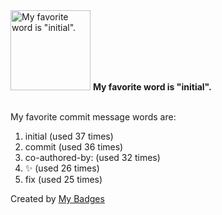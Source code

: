 <img src="https://my-badges.github.io/my-badges/favorite-word.png" alt="My favorite word is &quot;initial&quot;." title="My favorite word is &quot;initial&quot;." width="128">
<strong>My favorite word is &quot;initial&quot;.</strong>
<br><br>

My favorite commit message words are:

1. initial (used 37 times)
2. commit (used 36 times)
3. co-authored-by: (used 32 times)
4. :sparkles: (used 26 times)
5. fix (used 25 times)


Created by <a href="https://github.com/my-badges/my-badges">My Badges</a>